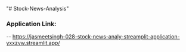 "# Stock-News-Analysis" 
### Application Link: 
-- https://jasmeetsingh-028-stock-news-analy-streamplit-application-yxxzvw.streamlit.app/
